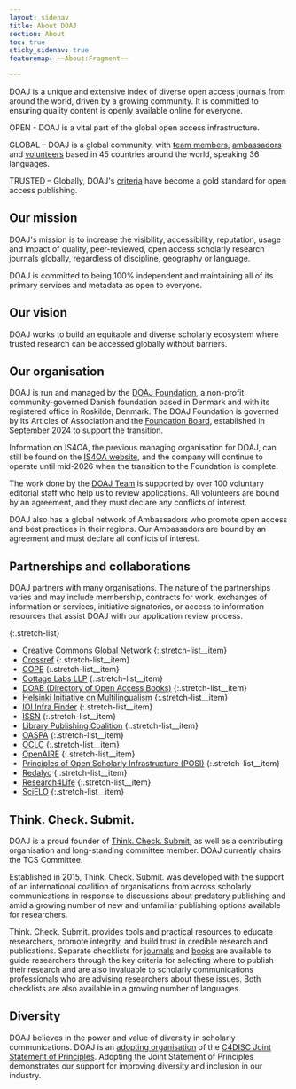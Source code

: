 ```yaml
---
layout: sidenav
title: About DOAJ
section: About
toc: true
sticky_sidenav: true
featuremap: ~~About:Fragment~~

---
```


DOAJ is a unique and extensive index of diverse open access journals from around the world, driven by a growing community. It is committed to ensuring quality content is openly available online for everyone. 

OPEN - DOAJ is a vital part of the global open access infrastructure.

GLOBAL – DOAJ is a global community, with [team members](/about/team/), [ambassadors](/about/ambassadors/) and [volunteers](/about/volunteers/) based in 45 countries around the world, speaking 36 languages.

TRUSTED – Globally, DOAJ's [criteria](/apply/guide/#basic-criteria-for-inclusion) have become a gold standard for open access publishing.

## Our mission

DOAJ's mission is to increase the visibility, accessibility, reputation, usage and impact of quality, peer-reviewed, open access scholarly research journals globally, regardless of discipline, geography or language.

DOAJ is committed to being 100% independent and maintaining all of its primary services and metadata as open to everyone.

## Our vision

DOAJ works to build an equitable and diverse scholarly ecosystem where trusted research can be accessed globally without barriers.

## Our organisation

DOAJ is run and managed by the [DOAJ Foundation](https://datacvr.virk.dk/enhed/virksomhed/45040984), a non-profit community-governed Danish foundation based in Denmark and with its registered office in Roskilde, Denmark. The DOAJ Foundation is governed by its Articles of Association and the [Foundation Board](/about/advisory-board-council/), established in September 2024 to support the transition.

Information on IS4OA, the previous managing organisation for DOAJ, can still be found on the [IS4OA website](https://is4oa.org/), and the company will continue to operate until mid-2026 when the transition to the Foundation is complete.

The work done by the [DOAJ Team](/about/team/) is supported by over 100 voluntary editorial staff who help us to review applications. All volunteers are bound by an agreement, and they must declare any conflicts of interest.

DOAJ also has a global network of Ambassadors who promote open access and best practices in their regions. Our Ambassadors are bound by an agreement and must declare all conflicts of interest.

## Partnerships and collaborations

DOAJ partners with many organisations. The nature of the partnerships varies and may include membership, contracts for work, exchanges of information or services, initiative signatories, or access to information resources that assist DOAJ with our application review process.

{:.stretch-list}
+ [Creative Commons Global Network](https://network.creativecommons.org/)
  {:.stretch-list__item}
+ [Crossref](https://crossref.org/)
  {:.stretch-list__item}   
+ [COPE](https://publicationethics.org/)
  {:.stretch-list__item} 
+ [Cottage Labs LLP](https://cottagelabs.com/)
  {:.stretch-list__item} 
+ [DOAB (Directory of Open Access Books)](https://www.doabooks.org/)
  {:.stretch-list__item} 
+ [Helsinki Initiative on Multilingualism](https://www.helsinki-initiative.org/)
  {:.stretch-list__item} 
+ [IOI Infra Finder](https://infrafinder.investinopen.org/solutions/doaj-directory-of-open-access-journals)
  {:.stretch-list__item} 
+ [ISSN](https://www.issn.org/)
  {:.stretch-list__item} 
+ [Library Publishing Coalition](https://librarypublishing.org/)
  {:.stretch-list__item} 
+ [OASPA](https://oaspa.org/)
  {:.stretch-list__item} 
+ [OCLC](https://www.oclc.org/en/home.html)
  {:.stretch-list__item}
+ [OpenAIRE](https://www.openaire.eu/)
  {:.stretch-list__item}    
+ [Principles of Open Scholarly Infrastructure (POSI)](https://openscholarlyinfrastructure.org/)
  {:.stretch-list__item}
+ [Redalyc](https://www.redalyc.org/)
  {:.stretch-list__item} 
+ [Research4Life](https://www.research4life.org/)
  {:.stretch-list__item} 
+ [SciELO](https://scielo.org/en/)
  {:.stretch-list__item} 


## Think. Check. Submit.
DOAJ is a proud founder of [Think. Check. Submit.](https://thinkchecksubmit.org/) as well as a contributing organisation and long-standing committee member. DOAJ currently chairs the TCS Committee.

Established in 2015, Think. Check. Submit. was developed with the support of an international coalition of organisations from across scholarly communications in response to discussions about predatory publishing and amid a growing number of new and unfamiliar publishing options available for researchers.

Think. Check. Submit. provides tools and practical resources to educate researchers, promote integrity, and build trust in credible research and publications. Separate checklists for [journals](https://thinkchecksubmit.org/journals/) and [books](https://thinkchecksubmit.org/books-and-chapters/) are available to guide researchers through the key criteria for selecting where to publish their research and are also invaluable to scholarly communications professionals who are advising researchers about these issues. Both checklists are also available in a growing number of languages.

## Diversity

DOAJ believes in the power and value of diversity in scholarly communications. DOAJ is an [adopting organisation](https://c4disc.org/about/adopting-organizations/) of the [C4DISC Joint Statement of Principles](https://c4disc.org/joint-statement-of-principles/). Adopting the Joint Statement of Principles demonstrates our support for improving diversity and inclusion in our industry.


